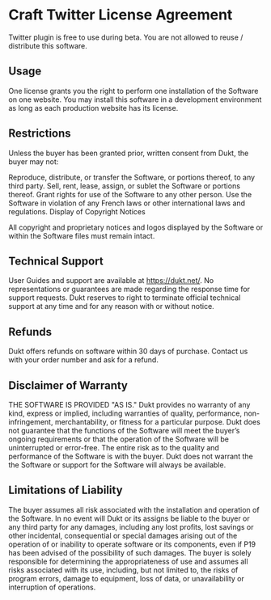 # Craft Twitter License Agreement

Twitter plugin is free to use during beta. You are not allowed to reuse / distribute this software.

## Usage

One license grants you the right to perform one installation of the Software on one website. You may install this software in a development environment as long as each production website has its license.

## Restrictions

Unless the buyer has been granted prior, written consent from Dukt, the buyer may not:

Reproduce, distribute, or transfer the Software, or portions thereof, to any third party.
Sell, rent, lease, assign, or sublet the Software or portions thereof.
Grant rights for use of the Software to any other person.
Use the Software in violation of any French laws or other international laws and regulations.
Display of Copyright Notices

All copyright and proprietary notices and logos displayed by the Software or within the Software files must remain intact.

## Technical Support

User Guides and support are available at https://dukt.net/. No representations or guarantees are made regarding the response time for support requests. Dukt reserves to right to terminate official technical support at any time and for any reason with or without notice.

## Refunds

Dukt offers refunds on software within 30 days of purchase. Contact us with your order number and ask for a refund.

## Disclaimer of Warranty

THE SOFTWARE IS PROVIDED "AS IS." Dukt provides no warranty of any kind, express or implied, including warranties of quality, performance, non-infringement, merchantability, or fitness for a particular purpose. Dukt does not guarantee that the functions of the Software will meet the buyer’s ongoing requirements or that the operation of the Software will be uninterrupted or error-free. The entire risk as to the quality and performance of the Software is with the buyer. Dukt does not warrant the the Software or support for the Software will always be available.

## Limitations of Liability

The buyer assumes all risk associated with the installation and operation of the Software. In no event will Dukt or its assigns be liable to the buyer or any third party for any damages, including any lost profits, lost savings or other incidental, consequential or special damages arising out of the operation of or inability to operate software or its components, even if P19 has been advised of the possibility of such damages. The buyer is solely responsible for determining the appropriateness of use and assumes all risks associated with its use, including, but not limited to, the risks of program errors, damage to equipment, loss of data, or unavailability or interruption of operations.